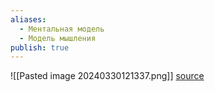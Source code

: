 ```yaml
---
aliases:
  - Ментальная модель
  - Модель мышления
publish: true
---
```

![[Pasted image 20240330121337.png]]
[source](https://www.visualcapitalist.com/wp-content/uploads/2018/01/12-ways-smarter.html)


